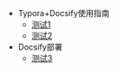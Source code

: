 * Typora+Docsify使用指南
  * [测试1](/ProjectDocs/Docsify使用指南.md)
  * [测试2](/ProjectDocs/Typora+Docsify快速入门.md)
* Docsify部署
  * [测试3](/ProjectDocs/Docsify部署教程.md)

